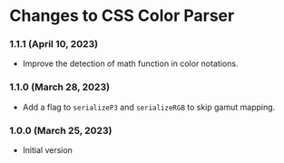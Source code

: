 # Changes to CSS Color Parser

### 1.1.1 (April 10, 2023)

- Improve the detection of math function in color notations.

### 1.1.0 (March 28, 2023)

- Add a flag to `serializeP3` and `serializeRGB` to skip gamut mapping.

### 1.0.0 (March 25, 2023)

- Initial version
